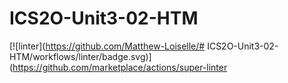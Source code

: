 # ICS2O-Unit3-02-HTM
[![linter](https://github.com/Matthew-Loiselle/# ICS2O-Unit3-02-HTM/workflows/linter/badge.svg)](https://github.com/marketplace/actions/super-linter
